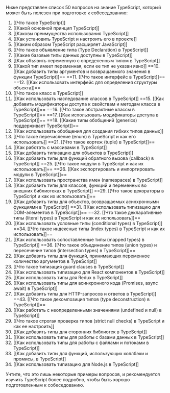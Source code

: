 Ниже представлен список 50 вопросов на знание TypeScript, который может быть полезен при подготовке к собеседованию:

1. [[Что такое TypeScript]]
2. [[Какой основной принцип TypeScript]]
3. [[Каковы преимущества использования TypeScript]]
4. [[Как установить TypeScript и настроить его в проекте]]
5. [[Каким образом TypeScript расширяет JavaScript]]
6. [[Что такое объявление типа (Type Declaration) в TypeScript]]
7. [[Какие базовые типы данных доступны в TypeScript]]
8. [[Как объявить переменную с определенным типом в TypeScript]]
9. [[Какой тип имеет переменная, если ее тип не указан явно]]
==10. [[Как добавить типы аргументов и возвращаемого значения в функции TypeScript]]==
==11. [[Что такое интерфейс в TypeScript]]==
==12. [[Как использовать интерфейс для определения структуры объекта]]==
13. [[Что такое класс в TypeScript]]
14. [[Как использовать наследование классов в TypeScript]]
==15. [[Как добавить модификаторы доступа к свойствам и методам класса в TypeScript]]==
==16. [[Что такое абстрактные классы в TypeScript]]==
==17. [[Как использовать модификаторы доступа в TypeScript]]==
==18. [[Какие типы обобщений (generics) поддерживает TypeScript]]==
19. [[Как использовать обобщения для создания гибких типов данных]]
20. [[Что такое перечисление (enum) в TypeScript и как его использовать]]
==21. [[Что такое кортеж (tuple) в TypeScript]]==
22. [[Как работать с массивами в TypeScript]]
23. [[Как добавить типизацию для объектов в TypeScript]]
24. [[Как добавить типы для функций обратного вызова (callback) в TypeScript]]
==25. [[Что такое модули в TypeScript и как их использовать]]==
==26. [[Как экспортировать и импортировать модули в TypeScript]]==
27. [[Как использовать пространства имен (namespaces) в TypeScript]]
28. [[Как добавить типы для классов, функций и переменных во внешних библиотеках в TypeScript]]
==29. [[Что такое декораторы в TypeScript и как их использовать]]==
30. [[Как добавить типы для объектов, возвращаемых асинхронными функциями в TypeScript]]
==31. [[Как использовать типизацию для DOM-элементов в TypeScript]]==
==32. [[Что такое декларативные типы (literal types) в TypeScript и как их использовать]]==
33. [[Как использовать условные типы (conditional types) в TypeScript]]
==34. [[Что такое индексные типы (index types) в TypeScript и как их использовать]]==
35. [[Как использовать сопоставленные типы (mapped types) в TypeScript]]
==36. [[Что такое объединение типов (union types) и пересечение типов (intersection types) в TypeScript]]==
37. [[Как добавить типы для функций, принимающих переменное количество аргументов в TypeScript]]
38. [[Что такое типизация guard clauses в TypeScript]]
39. [[Как использовать типизацию для React компонентов в TypeScript]]
40. [[Как использовать типы для Redux в TypeScript]]
41. [[Как использовать типы для асинхронного кода (Promises, async await) в TypeScript]]
42. [[Как добавить типы для HTTP-запросов и ответов в TypeScript]]
==43. [[Что такое декомпозиция типов (type deconstruction) в TypeScript]]==
44. [[Как работать с неопределенными значениями (undefined и null) в TypeScript]]
45. [[Что такое строгая проверка типов (strict null checks) в TypeScript и как ее настроить]]
46. [[Как добавить типы для сторонних библиотек в TypeScript]]
47. [[Как использовать типы для работы с базами данных в TypeScript]]
48. [[Как использовать типы для работы с файлами и потоками в TypeScript]]
49. [[Как добавить типы для функций, использующих коллбэки и промисы, в TypeScript]]
50. [[Как использовать типизацию для Node.js в TypeScript]]

Учтите, что это лишь некоторые примеры вопросов, и рекомендуется изучить TypeScript более подробно, чтобы быть хорошо подготовленным к собеседованию.